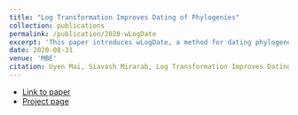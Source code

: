 ```yaml
---
title: "Log Transformation Improves Dating of Phylogenies"
collection: publications
permalink: /publication/2020-wLogDate
excerpt: 'This paper introduces wLogDate, a method for dating phylogenetic trees. wLogDate infers time tree following molecular clock principle: it minimizes the variance of the mutation rates in log scale (hence the term logDate).'
date: 2020-08-31
venue: 'MBE'
citation: Uyen Mai, Siavash Mirarab, Log Transformation Improves Dating of Phylogenies, Molecular Biology and Evolution, msaa222, <https://doi.org/10.1093/molbev/msaa222>
---
```

* [Link to paper](https://doi.org/10.1093/molbev/msaa222)
* [Project page](https://uym2.github.io/wLogDate/)
